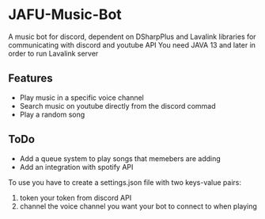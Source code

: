 # JAFU-Music-Bot

A music bot for discord, dependent on DSharpPlus and Lavalink libraries for communicating with discord and youtube API
You need JAVA 13 and later in order to run Lavalink server

## Features
* Play music in a specific voice channel 
* Search music on youtube directly from the discord commad
* Play a random song

## ToDo
* Add a queue system to play songs that memebers are adding
* Add an integration with spotify API

To use you have to create a settings.json file with two keys-value pairs:
1. token your token from discord API
2. channel the voice channel you want your bot to connect to when playing
